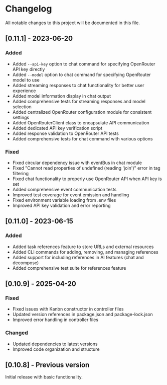 # Changelog

All notable changes to this project will be documented in this file.

## [0.11.1] - 2023-06-20

### Added
- Added `--api-key` option to chat command for specifying OpenRouter API key directly
- Added `--model` option to chat command for specifying OpenRouter model to use
- Added streaming responses to chat functionality for better user experience
- Added model information display in chat output
- Added comprehensive tests for streaming responses and model selection
- Added centralized OpenRouter configuration module for consistent settings
- Added OpenRouterClient class to encapsulate API communication
- Added dedicated API key verification script
- Added response validation to OpenRouter API tests
- Added comprehensive tests for chat command with various options

### Fixed
- Fixed circular dependency issue with eventBus in chat module
- Fixed "Cannot read properties of undefined (reading 'join')" error in tag filtering
- Fixed chat functionality to properly use OpenRouter API when API key is set
- Added comprehensive event communication tests
- Improved test coverage for event emission and handling
- Fixed environment variable loading from .env files
- Improved API key validation and error reporting

## [0.11.0] - 2023-06-15

### Added
- Added task references feature to store URLs and external resources
- Added CLI commands for adding, removing, and managing references
- Added support for including references in AI features (chat and decompose)
- Added comprehensive test suite for references feature

## [0.10.9] - 2025-04-20

### Fixed
- Fixed issues with Kanbn constructor in controller files
- Updated version references in package.json and package-lock.json
- Improved error handling in controller files

### Changed
- Updated dependencies to latest versions
- Improved code organization and structure

## [0.10.8] - Previous version

Initial release with basic functionality.
